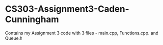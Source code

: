 # CS303-Assignment3-Caden-Cunningham
Contains my Assignment 3 code with 3 files - main.cpp, Functions.cpp. and Queue.h
